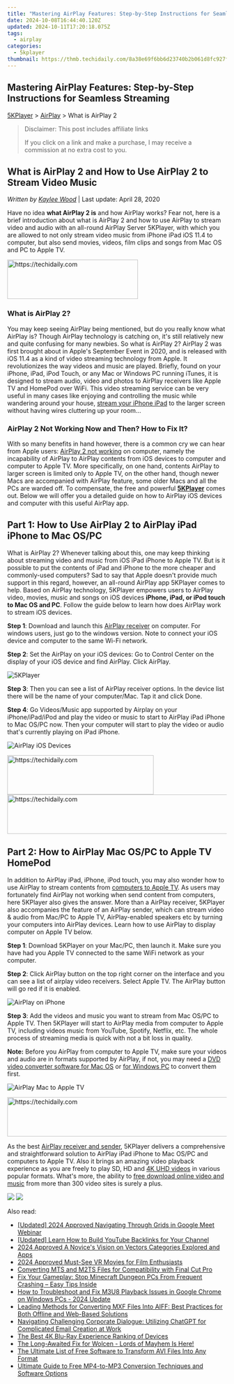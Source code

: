 ```yaml
---
title: "Mastering AirPlay Features: Step-by-Step Instructions for Seamless Streaming"
date: 2024-10-08T16:44:40.120Z
updated: 2024-10-11T17:20:18.075Z
tags:
  - airplay
categories:
  - 5kplayer
thumbnail: https://thmb.techidaily.com/8a38e69f6bb6d23740b2b061d8fc927f2b1d57e63f504706f437480fcde8cc73.jpg
---
```


## Mastering AirPlay Features: Step-by-Step Instructions for Seamless Streaming

[5KPlayer](https://tools.techidaily.com/5kplayer/products/) \> [AirPlay](https://tools.techidaily.com/5kplayer/airplay/) \> What is AirPlay 2

>  Disclaimer: This post includes affiliate links
>
>  If you click on a link and make a purchase, I may receive a commission at no extra cost to you.
>

## What is AirPlay 2 and How to Use AirPlay 2 to Stream Video Music

 _Written by [Kaylee Wood](https://www.quora.com/profile/Amanda-Hu-21)_ | Last update: April 28, 2020

Have no idea **what AirPlay 2 is** and how AirPlay works? Fear not, here is a brief introduction about what is AirPlay 2 and how to use AirPlay to stream video and audio with an all-round AirPlay Server 5KPlayer, with which you are allowed to not only stream video music from iPhone iPad iOS 11.4 to computer, but also send movies, videos, film clips and songs from Mac OS and PC to Apple TV.

<!-- affiliate ads begin -->
<a href="https://aligracehair.sjv.io/c/5597632/1884017/19272" target="_top" id="1884017">
  <img src="//a.impactradius-go.com/display-ad/19272-1884017" border="0" alt="https://techidaily.com" width="300" height="90"/>
</a>
<img height="0" width="0" src="https://aligracehair.sjv.io/i/5597632/1884017/19272" style="position:absolute;visibility:hidden;" border="0" />
<!-- affiliate ads end -->

### What is AirPlay 2?

You may keep seeing AirPlay being mentioned, but do you really know what AirPlay is? Though AirPlay technology is catching on, it's still relatively new and quite confusing for many newbies. So what is AirPlay 2? AirPlay 2 was first brought about in Apple's September Event in 2020, and is released with iOS 11.4 as a kind of video streaming technology from Apple. It revolutionizes the way videos and music are played. Briefly, found on your iPhone, iPad, iPod Touch, or any Mac or Windows PC running iTunes, it is designed to stream audio, video and photos to AirPlay receivers like Apple TV and HomePod over WiFi. This video streaming service can be very useful in many cases like enjoying and controlling the music while wandering around your house, [stream your iPhone iPad](https://tools.techidaily.com/5kplayer/airplay/) to the larger screen without having wires cluttering up your room...

### AirPlay 2 Not Working Now and Then? How to Fix It?

With so many benefits in hand however, there is a common cry we can hear from Apple users: [AirPlay 2 not working](https://tools.techidaily.com/5kplayer/airplay/) on computer, namely the incapability of AirPlay to AirPlay contents from iOS devices to computer and computer to Apple TV. More specifically, on one hand, contents AirPlay to larger screen is limited only to Apple TV, on the other hand, though newer Macs are accompanied with AirPlay feature, some older Macs and all the PCs are warded off. To compensate, the free and powerful **[5KPlayer](https://tools.techidaily.com/5kplayer/products/)** comes out. Below we will offer you a detailed guide on how to AirPlay iOS devices and computer with this useful AirPlay app.

## Part 1: How to Use AirPlay 2 to AirPlay iPad iPhone to Mac OS/PC

What is AirPlay 2? Whenever talking about this, one may keep thinking about streaming video and music from iOS iPad iPhone to Apple TV. But is it possible to put the contents of iPad and iPhone to the more cheaper and commonly-used computers? Sad to say that Apple doesn't provide much support in this regard, however, an all-round AirPlay app 5KPlayer comes to help. Based on AirPlay technology, 5KPlayer empowers users to AirPlay video, movies, music and songs on iOS devices **iPhone, iPad, or iPod touch to Mac OS and PC**. Follow the guide below to learn how does AirPlay work to stream iOS devices. 

**Step 1**: Download and launch this [AirPlay receiver](https://tools.techidaily.com/5kplayer/airplay/) on computer. For windows users, just go to the windows version. Note to connect your iOS device and computer to the same Wi-Fi network.

**Step 2**: Set the AirPlay on your iOS devices: Go to Control Center on the display of your iOS device and find AirPlay. Click AirPlay.

![5KPlayer](https://www.5kplayer.com/airplay/img/5kplayer.jpg) 

**Step 3**: Then you can see a list of AirPlay receiver options. In the device list there will be the name of your computer/Mac. Tap it and click Done. 

**Step 4**: Go Videos/Music app supported by Airplay on your iPhone/iPad/iPod and play the video or music to start to AirPlay iPad iPhone to Mac OS/PC now. Then your computer will start to play the video or audio that's currently playing on iPad iPhone.

![AirPlay iOS Devices](https://www.5kplayer.com/airplay/img/airplay-iphone-ipad.jpg) 

<!-- affiliate ads begin -->
<a href="https://aligracehair.sjv.io/c/5597632/2135358/19272" target="_top" id="2135358">
  <img src="//a.impactradius-go.com/display-ad/19272-2135358" border="0" alt="https://techidaily.com" width="336" height="90"/>
</a>
<img height="0" width="0" src="https://aligracehair.sjv.io/i/5597632/2135358/19272" style="position:absolute;visibility:hidden;" border="0" />
<!-- affiliate ads end -->

<!-- affiliate ads begin -->
<a href="https://appsumo.8odi.net/c/5597632/2082532/7443" target="_top" id="2082532">
  <img src="//a.impactradius-go.com/display-ad/7443-2082532" border="0" alt="https://techidaily.com" width="728" height="90"/>
</a>
<img height="0" width="0" src="https://appsumo.8odi.net/i/5597632/2082532/7443" style="position:absolute;visibility:hidden;" border="0" />
<!-- affiliate ads end -->

## Part 2: How to AirPlay Mac OS/PC to Apple TV HomePod

In addition to AirPlay iPad, iPhone, iPod touch, you may also wonder how to use AirPlay to stream contents from [computers to Apple TV](https://tools.techidaily.com/5kplayer/airplay/). As users may fortunately find AirPlay not working when send content from computers, here 5KPlayer also gives the answer. More than a AirPlay receiver, 5KPlayer also accompanies the feature of an AirPlay sender, which can stream video & audio from Mac/PC to Apple TV, AirPlay-enabled speakers etc by turning your computers into AirPlay devices. Learn how to use AirPlay to display computer on Apple TV below.

**Step 1**: Download 5KPlayer on your Mac/PC, then launch it. Make sure you have had you Apple TV connected to the same WiFi network as your computer.

**Step 2**: Click AirPlay button on the top right corner on the interface and you can see a list of airplay video receivers. Select Apple TV. The AirPlay button will go red if it is enabled. 

![AirPlay on iPhone](https://www.5kplayer.com/airplay/img/5kplayer-airplay.jpg) 

**Step 3**: Add the videos and music you want to stream from Mac OS/PC to Apple TV. Then 5KPlayer will start to AirPlay media from computer to Apple TV, including videos music from YouTube, Spotify, Netflix, etc. The whole process of streaming media is quick with not a bit loss in quality. 

**Note:** Before you AirPlay from computer to Apple TV, make sure your videos and audio are in formats supported by AirPlay, if not, you may need a [DVD video converter software for Mac OS](https://tools.techidaily.com/5kplayer/products/) or [for Windows PC](https://tools.techidaily.com/5kplayer/products/) to convert them first. 

![AirPlay Mac to Apple TV](https://www.5kplayer.com/airplay/img/watch-youtube-on-tv-xrq.jpg)

<!-- affiliate ads begin -->
<a href="https://appsumo.8odi.net/c/5597632/2130885/7443" target="_top" id="2130885">
  <img src="//a.impactradius-go.com/display-ad/7443-2130885" border="0" alt="https://techidaily.com" width="600" height="90"/>
</a>
<img height="0" width="0" src="https://appsumo.8odi.net/i/5597632/2130885/7443" style="position:absolute;visibility:hidden;" border="0" />
<!-- affiliate ads end -->

As the best [AirPlay receiver and sender](https://tools.techidaily.com/5kplayer/airplay/), 5KPlayer delivers a comprehensive and straightforward solution to AirPlay iPad iPhone to Mac OS/PC and computers to Apple TV. Also it brings an amazing video playback experience as you are freely to play SD, HD and [4K UHD videos](https://tools.techidaily.com/5kplayer/video-music-player/) in various popular formats. What's more, the ability to [free download online video and music](https://tools.techidaily.com/5kplayer/youtube-download/) from more than 300 video sites is surely a plus.

[![](https://www.5kplayer.com/airplay/../button/freedownwhitewin.png)](https://tools.techidaily.com/5kplayer/products/) [![](https://www.5kplayer.com/airplay/../button/freedownbackmac.png)](https://tools.techidaily.com/5kplayer/products/)

<ins class="adsbygoogle"
     style="display:block"
     data-ad-format="autorelaxed"
     data-ad-client="ca-pub-7571918770474297"
     data-ad-slot="1223367746"></ins>

<ins class="adsbygoogle"
     style="display:block"
     data-ad-client="ca-pub-7571918770474297"
     data-ad-slot="8358498916"
     data-ad-format="auto"
     data-full-width-responsive="true"></ins>

<span class="atpl-alsoreadstyle">Also read:</span>
<div><ul>
<li><a href="https://screen-mirroring-recording.techidaily.com/updated-2024-approved-navigating-through-grids-in-google-meet-webinar/"><u>[Updated] 2024 Approved Navigating Through Grids in Google Meet Webinar</u></a></li>
<li><a href="https://facebook-video-share.techidaily.com/updated-learn-how-to-build-youtube-backlinks-for-your-channel/"><u>[Updated] Learn How to Build YouTube Backlinks for Your Channel</u></a></li>
<li><a href="https://fox-hovers.techidaily.com/2024-approved-a-novices-vision-on-vectors-categories-explored-and-apps/"><u>2024 Approved A Novice's Vision on Vectors Categories Explored and Apps</u></a></li>
<li><a href="https://extra-guidance.techidaily.com/2024-approved-must-see-vr-movies-for-film-enthusiasts/"><u>2024 Approved Must-See VR Movies for Film Enthusiasts</u></a></li>
<li><a href="https://media-tips.techidaily.com/converting-mts-and-m2ts-files-for-compatibility-with-final-cut-pro/"><u>Converting MTS and M2TS Files for Compatibility with Final Cut Pro</u></a></li>
<li><a href="https://program-issues.techidaily.com/1723003629034-fix-your-gameplay-stop-minecraft-dungeon-pcs-from-frequent-crashing-easy-tips-inside/"><u>Fix Your Gameplay: Stop Minecraft Dungeon PCs From Frequent Crashing – Easy Tips Inside</u></a></li>
<li><a href="https://video-ai-editor.techidaily.com/how-to-troubleshoot-and-fix-m3u8-playback-issues-in-google-chrome-on-windows-pcs-2024-update/"><u>How to Troubleshoot and Fix M3U8 Playback Issues in Google Chrome on Windows PCs - 2024 Update</u></a></li>
<li><a href="https://media-tips.techidaily.com/leading-methods-for-converting-mxf-files-into-aiff-best-practices-for-both-offline-and-web-based-solutions/"><u>Leading Methods for Converting MXF Files Into AIFF: Best Practices for Both Offline and Web-Based Solutions</u></a></li>
<li><a href="https://tech-haven.techidaily.com/navigating-challenging-corporate-dialogue-utilizing-chatgpt-for-complicated-email-creation-at-work/"><u>Navigating Challenging Corporate Dialogue: Utilizing ChatGPT for Complicated Email Creation at Work</u></a></li>
<li><a href="https://extra-tips.techidaily.com/the-best-4k-blu-ray-experience-ranking-of-devices/"><u>The Best 4K Blu-Ray Experience Ranking of Devices</u></a></li>
<li><a href="https://win-answers.techidaily.com/1723006857084-the-long-awaited-fix-for-wolcen-lords-of-mayhem-is-here/"><u>The Long-Awaited Fix for Wolcen - Lords of Mayhem Is Here!</u></a></li>
<li><a href="https://media-tips.techidaily.com/the-ultimate-list-of-free-software-to-transform-avi-files-into-any-format/"><u>The Ultimate List of Free Software to Transform AVI Files Into Any Format</u></a></li>
<li><a href="https://media-tips.techidaily.com/ultimate-guide-to-free-mp4-to-mp3-conversion-techniques-and-software-options/"><u>Ultimate Guide to Free MP4-to-MP3 Conversion Techniques and Software Options</u></a></li>
</ul></div>

